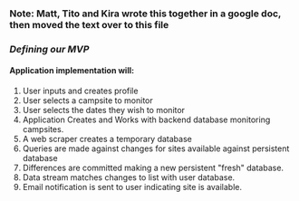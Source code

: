 ### Note: Matt, Tito and Kira wrote this together in a google doc, then moved the text over to this file

### ***Defining our MVP***

#### Application implementation will: 
1. User inputs and creates profile
2. User selects a campsite to monitor
3. User selects the dates they wish to monitor
4. Application Creates and Works with backend database monitoring campsites.
5. A web scraper creates a temporary database
6. Queries are made against changes for sites available against persistent database
7. Differences are committed making a new persistent "fresh" database. 
8. Data stream matches changes to list with user database.
9. Email notification is sent to user indicating site is available.


